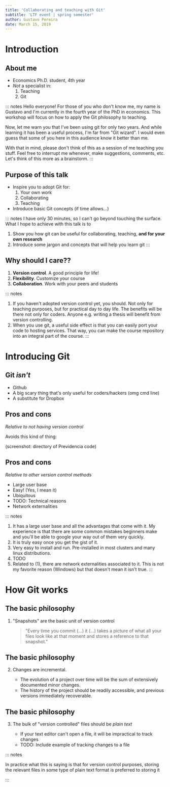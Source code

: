 ```yaml
---
title: 'Collaborating and teaching with Git'
subtitle: 'LTF event | spring semester'
author: Gustavo Pereira
date: March 15, 2019
---
```



# Introduction

## About me
* Economics Ph.D. student, 4th year
* *Not* a specialist in: 
  1. Teaching
  2. Git
  
  
::: notes
Hello everyone! For those of you who don't know me, my name
is Gustavo and I'm currently in the fourth year of the PhD in economics. This
workshop will focus on how to apply the Git philosophy to teaching.

Now, let me warn you that I've been using git for only two years. And while
learning it has been a useful process, I'm far from "Git wizard". I would even
guess that some of you here in this audience know it better than me.

With that in mind, please don't think of this as a session of me teaching you
stuff. Feel free to interrupt me whenever, make suggestions, comments, etc.
Let's think of this more as a brainstorm.
:::
   
## Purpose of this talk
* Inspire you to adopt Git for:
    1. Your own work
    2. Collaborating
    3. Teaching
* Introduce basic Git concepts (if time allows...)

::: notes
I have only 30 minutes, so I can't go beyond touching the surface. What I hope
to achieve with this talk is to 

1. Show you how git can be useful for collaborating, teaching, **and for your own research**
2. Introduce some jargon and concepts that will help you learn git
:::

## Why should I care??
1. **Version control**. A good principle for life!
2. **Flexibility**. Customize your course
3. **Collaboration**. Work with your peers and students

::: notes
1. If you haven't adopted version control yet, you should. Not only for teaching
   purposes, but for practical day to day life. The benefits will be there not
   only for coders. Anyone e.g. writing a thesis will benefit from version controlling. 
2. When you use git, a useful side effect is that you can easily port your code
   to hosting services. That way, you can make the course repository into an
   integral part of the course. 
:::

<!-- ## What will need -->
<!-- To reproduce what I do here, you will need:  -->

<!-- - Some shell -->
<!-- - A working version of git -->
<!-- -  Patience :) -->

# Introducing Git

## Git *isn't*
- Github
- A big scary thing that's only useful for coders/hackers (omg cmd line)
- A substitute for Dropbox 

## Pros and cons
*Relative to not having version control*

Avoids this kind of thing: 

(screenshot: directory of Previdencia code)

## Pros and cons
*Relative to other version control methods*

- Large user base
- Easy! (Yes, I mean it)
- Ubiquitous
- TODO: Technical reasons
- Network externalities

::: notes
1. It has a large user base and all the advantages that come with it. My
   experience is that there are some common mistakes beginners make and you'll
   be able to google your way out of them very quickly.
2. It is truly easy once you get the gist of it.
3. Very easy to install and run. Pre-installed in most clusters and many linux
   distributions.
4. TODO
5. Related to (1), there are network externalities associated to it. This is not
   my favorite reason (Windows) but that doesn't mean it isn't true.
:::


# How Git works

## The basic philosophy

1. "Snapshots" are the basic unit of version control

   > "Every time you commit (...) it (...) takes a picture of what all your
   > files look like at that moment and stores a reference to that snapshot."


## The basic philosophy
2. Changes are incremental.

   * The evolution of a project over time will be the sum of extensively
     documented minor changes. 
   * The history of the project should be readily
     accessible, and previous versions immediately recoverable. 
     
     
## The basic philosophy
3. The bulk of "version controlled" files should be *plain text*

   * If your text editor can't open a file, it will be impractical to track changes
   * TODO: Include example of tracking changes to a file

::: notes

In practice what this is saying is that for version control purposes, storing
the relevant files in some type of plain text format is preferred to storing it 

::: 

